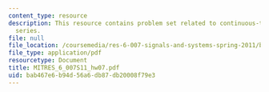 ```yaml
---
content_type: resource
description: This resource contains problem set related to continuous-time fourier
  series.
file: null
file_location: /coursemedia/res-6-007-signals-and-systems-spring-2011/bab467e6b94d56a6db87db20008f79e3_MITRES_6_007S11_hw07.pdf
file_type: application/pdf
resourcetype: Document
title: MITRES_6_007S11_hw07.pdf
uid: bab467e6-b94d-56a6-db87-db20008f79e3
---
```


